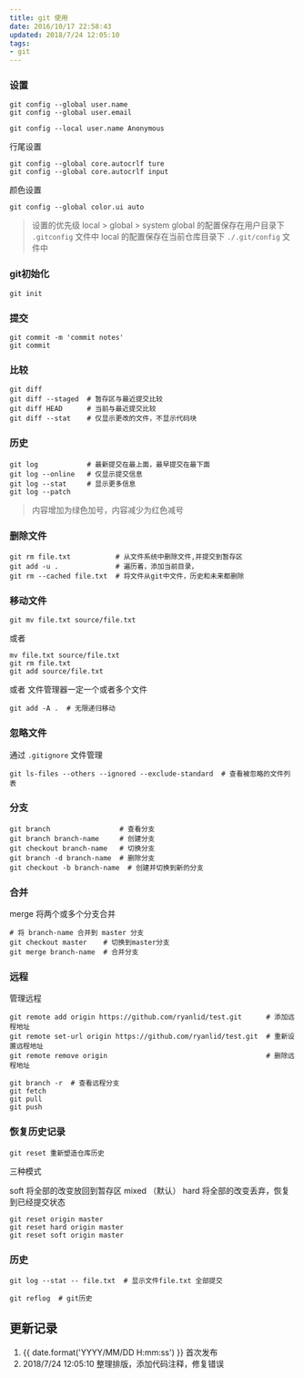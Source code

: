 ```yaml
---
title: git 使用
date: 2016/10/17 22:58:43
updated: 2018/7/24 12:05:10
tags:
- git
---
```


### 设置

```shell
git config --global user.name
git config --global user.email
```

```
git config --local user.name Anonymous
```

行尾设置

```shell
git config --global core.autocrlf ture
git config --global core.autocrlf input
```

颜色设置

```shell
git config --global color.ui auto
```

> 设置的优先级 local > global > system
> global 的配置保存在用户目录下 `.gitconfig` 文件中
> local 的配置保存在当前仓库目录下 `./.git/config` 文件中


### git初始化

```shell
git init
```

### 提交

```shell
git commit -m 'commit notes'
git commit
```

### 比较

```shell
git diff
git diff --staged  # 暂存区与最近提交比较
git diff HEAD      # 当前与最近提交比较
git diff --stat    # 仅显示更改的文件，不显示代码块
```

### 历史

```shell
git log            # 最新提交在最上面，最早提交在最下面
git log --online   # 仅显示提交信息
git log --stat     # 显示更多信息
git log --patch
```

> 内容增加为绿色加号，内容减少为红色减号

### 删除文件

```shell
git rm file.txt           # 从文件系统中删除文件,并提交到暂存区
git add -u .              # 遍历着，添加当前目录，
git rm --cached file.txt  # 将文件从git中文件，历史和未来都删除
```

### 移动文件

```shell
git mv file.txt source/file.txt
```

或者

```shell
mv file.txt source/file.txt
git rm file.txt
git add source/file.txt
```

或者
文件管理器一定一个或者多个文件

```shell
git add -A .  # 无限递归移动
```

### 忽略文件

通过 `.gitignore` 文件管理

```shell
git ls-files --others --ignored --exclude-standard  # 查看被忽略的文件列表
```

### 分支

```shell
git branch                 # 查看分支
git branch branch-name     # 创建分支
git checkout branch-name   # 切换分支
git branch -d branch-name  # 删除分支
git checkout -b branch-name  # 创建并切换到新的分支
```

### 合并

merge 将两个或多个分支合并

```shell
# 将 branch-name 合并到 master 分支
git checkout master    # 切换到master分支
git merge branch-name  # 合并分支
```

### 远程

管理远程

```shell
git remote add origin https://github.com/ryanlid/test.git      # 添加远程地址
git remote set-url origin https://github.com/ryanlid/test.git  # 重新设置远程地址
git remote remove origin                                       # 删除远程地址
```

```shell
git branch -r  # 查看远程分支
git fetch
git pull
git push
```

### 恢复历史记录

```shell
git reset 重新塑造仓库历史
```

三种模式

soft   将全部的改变放回到暂存区
mixed （默认）
hard   将全部的改变丢弃，恢复到已经提交状态

```shell
git reset origin master
git reset hard origin master
git reset soft origin master

```
### 历史

```shell
git log --stat -- file.txt  # 显示文件file.txt 全部提交
```

```shell
git reflog  # git历史
```

## 更新记录

1. {{ date.format('YYYY/MM/DD H:mm:ss') }} 首次发布
2. 2018/7/24 12:05:10 整理排版，添加代码注释，修复错误
